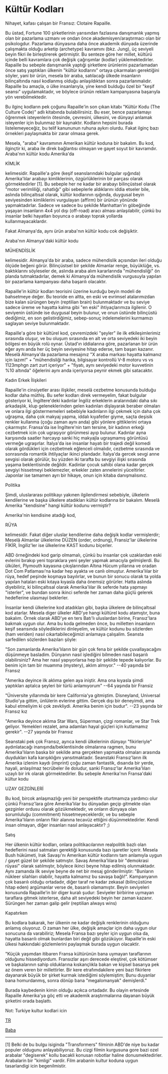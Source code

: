 # Kültür Kodları

Nihayet, kafası çalışan bir Fransız: Clotaire Rapaille.

Bu üstad, Fortune 100 şirketlerinin yarısından fazlasına danışmanlık yapmış olan bir pazarlama uzmanı ve ondan önce akademisyen/araştırmacı olan bir psikologdur. Pazarlama dünyasına daha önce akademik dünyada üzerinde çalışmakta olduğu arketip (archetype) kavramını (bkz. Jung), üç seviyeli beyin fikri ile birleştirerek getirmiştir. Bu senteze göre her millet, kültürü içinde belli kavramlara çok değişik çağrışımlar (kodlar) yüklemektedirler. Rapaille bu sebeple danışmanlık yaptıği şirketlere ürünlerini pazarlamadan önce satış yaptıkları ülkenin "kültür kodlarını" ortaya çıkarmaları gerektiğini söyler, yani bir ürün, mesela bir araba, satılacağı ülkede insanların bilinçaltında nasıl kodlanmış olduğu anlaşıldıktan sonra pazarlanmalıdır. Rapaille bu amaçla, o ülke insanlarıyla, yine kendi bulduğu özel bir "keşif seansı" uygulamaktadır, ve böylece ürünün reklam kampanyasına başarıyla yön verebilmektedir.

Bu ilginç kodların pek çoğunu Rapaille'in son çıkan kitabı "Kültür Kodu (The Culture Code)" adlı kitabında bulabilirsiniz. Bu eser, bence pazarlamayı öğrenmek isteyenlerin ötesinde, çevresini, ülkesini, ve dünyayi anlamak isteyenler için bulunmaz bir kaynaktır. Kodların hepsini burada listelemeyeceğiz, bu telif kanununun ruhuna aykırı olurdu. Fakat ilginç bazı örnekleri paylaşmakta bir zarar olmasa gerek.

Mesela, "araba" kavramının Amerikan kültür koduna bir bakalım. Bu kod, ilginçtir ki, araba ile direk bağlantısı olmayan ve gayet soyut bir kavramdır. Araba'nın kültür kodu Amerika'da

KİMLİK

kelimesidir. Rapaille'a göre (keşif seanslarındaki bulgular ışığında) Amerika'lılar arabayı kimliklerinin, özgürlüklerinin bir parçası olarak görmektedirler [1]. Bu sebeple her ne kadar bir arabayı bilinçüstsel olarak "motor verimliliği, rahatlığı" gibi sebeplerle aldıklarını iddia etseler bile, aslında bilinçaltısal olarak, kültür kodlarının ışığında, duygusal beyin seviyesinden kimliklerini vurgulayan (affirm) bir ürünün yönünde yapmaktadırlar. Sadece ve sadece bu şekilde Manhattan'in göbeğinde yaşayan insanların 4x4 yol dışı (off-road) aracı alması anlaşılabilir, çünkü bu insanlar belki hayatları boyunca o arabayı toprak yollarda kullanmayacaklardır.

Fakat Almanya'da, aynı ürün araba'nın kültür kodu cok değişiktir.

Araba'nın Almanya'daki kültür kodu

MÜHENDİSLİK

kelimesidir. Almanya'da bir araba, sadece mühendislik açısından ileri olduğu ölçüde beğeni görür. Bilinçüstsel bir şekilde Almanlar renge, büyüklüğe, vs. baktıklarını söyleseler de, aslında araba alım kararlarında "mühendisliği" ön planda tutmaktadırlar, demek ki Almanya'da mühendislik vurgusuyla yapılan bir pazarlama kampanyası daha başarılı olacaktır.

Rapaille'in kültür kodları teorisini üzerine kurduğu beyin modeli de bahsetmeye değer. Bu teoride en altta, en eski ve evrimsel atalarımızdan bize kalan sürüngen beyin (reptilian brain) bulunmaktadır ve bu seviye sadece üreme ve hayatta kalma gibi "en eski" ihtiyaçlarımıza ilgilenir. O seviyenin üstünde ise duygusal beyin bulunur, ve onun üstünde bilinçüstü dediğimiz, en son gelistirdiğimiz, sebep-sonuç irdelemelerini kurmamızı saglayan seviye bulunmaktadır.

Rapaille'a göre bir kültürel kod, çevremizdeki "şeyler" ile ilk etkileşimlerimiz sırasında oluşur, ve bu oluşum sırasında en alt ve orta seviyedeki iki beyin bölgesi en büyük rolü oynar. Üstad'ın iddialarına göre, pazarlanan bir ürün eğer aynı anda her üç beyin seviyesine hitap ederse, tam başarı kazanır. Meselâ Almanya'da pazarlama mesajınız "X araba markası hayatta kalmanız için lazım!" + "mühendisliği harika, bilgisayar kontrollü V-8 motoru vs vs 1123mphgn zart zurt içeriyor" + "fiyatı, aynı seviyedeki motor kuvvetinin %10 altında" öğelerini aynı anda içeriyorsa peynir ekmek gibi satacaktır.

Kadın Erkek İlişkileri

Rapaille'in cinsiyetler arası ilişkiler, meselâ cezbetme konusunda bulduğu kodlar daha müthiş. Bu sefer kodları direk vermeyelim, fakat bulgular gösteriyor ki, İngiltere'deki kadınlar İngiliz erkeklerin aralarındaki daha sıkı arkadaşlık, klup geleneklerinden gelen kadınları dişlayarak beraber olmaları ve onlara ilgi göstermemeleri sebebiyle kadınların ilgi çekmek için daha çok uğraşma, daha çok makyaj yapma, iddalı kıyafetler giyme, saçta deşisik renkler kullanma (çoğu zaman aynı anda) gibi yönlere gittiklerini ortaya çıkarmıştır. Fransa'da ise İngiltere'nin tam tersine, bir kadının erkeği cezbetmek icin çok ugraşıyor görünmesi ayıp bulunur. Kadınlar ayna karşısında saatler harcayıp sanki hiç makyajla ugraşmamış görüntüsü vermeğe ugraşırlar. İtalya'da ise insanlar hayatı bir trajedi değil komedi olarak gördükleri için cezbetmek eğlenceli olmalıdır, cezbetme sırasında ve sonrasında romantik ihtilyaçlar ikinci plandadır. İtalya'da gercek sevgi anne sevgisi olarak görülür, bu yüzden iki tarafta bu sevgiyi ilişki sırasında yaşama beklentisinde değildir. Kadinlar çocuk sahibi olana kadar gerçek sevgiyi hissetmeyi beklemezler, erkekler zaten annelerini yüceltirler. Japonlar ise tamamen ayrı bir hikaye, onun için kitaba danışmalısınız.

Politika

Şimdi, uluslararası politikayı yakınen ilgilendirmesi sebebiyle, ülkelerin kendilerine ve başka ülkelere atadıkları kültür kodlarına bir bakalım. Meselâ Amerika "kendisine" hangi kültür kodunu vermiştir?

Amerika'nin kendisine atadığı kod,

RÜYA

kelimesidir. Fakat diğer uluslar kendilerine daha değişik kodlar vermişlerdir; Meselâ Almanlar ülkelerine DÜZEN (order, ordnung), Fransiz'lar ülkelerine FİKİR, İngiliz'ler ise ülkelerine KAST kodunu biçerler.

ABD örneğindeki kod garip olmamalı, çünkü bu insanlar çok uzaklardan eski evlerini bırakıp yeni topraklara yeni şeyler yapmak amacıyla gelmişlerdi. Bu ülküleri, Plymouth kayasına çıkışlarından Altına Hücum yıllarına ve oradan Dot Com Patlaması'na kadar hep ayakta ve canlı olmuştur. Amerika'lılar bir rüya, hedef peşinde koşmaya bayılırlar, ve bunun bir sonucu olarak ta yolda yapılan hataları eski kıtaya kıyasla daha önemsiz görürler. Hatta aslında diyebiliriz, ki bilinçaltısal olarak Amerika'lılar ilk seferde hata yapmayı "isterler", ve bundan sonra ikinci seferde her zaman daha güçlü gelerek hedeflerine ulasmayi beklerler.

İnsanlar kendi ülkelerine kod atadıkları gibi, başka ülkelere de bilinçaltısal kod atarlar. Mesela diger ülkeler ABD'ye hangi kültürel kodu atamıştır, buna bakalım. Örnek olarak ABD'ye en ters Batı'lı uluslardan birine, Fransız'lara bakmak uygun olur. Ama bu koda gelmeden önce, bu milletten insanların keşif seansında söylediklerini dinleyelim, ve kültür kodunu bu sözlerden (ham veriden) nasıl cıkartabileceğimizi anlamaya çalışalim. Seansta sarfedilen sözlerden bazıları şöyle:

"Son zamanlarda Amerika'lıların bir gün çok fena bir şekilde çuvallayacağını düşünmeye basladim. Dünyanın nasıl işlediğini bilmeden nasıl başarılı olabilirsiniz? Ama her nasıl yapıyorlarsa hep bir şekilde tepede kalıyorlar. Bu benim için tam bir muamma (mystery), aklım almıyor." --40 yaşında bir Fransız

"Amerika deyince ilk aklıma gelen aya iniştir. Ama ona kıyasla şimdi yaptıkları aptalca şeyleri bir türlü anlamıyorum" --64 yaşında bir Fransiz

"Üniversite yıllarımda bir kere California'ya gitmiştim. Disneyland, Universal Studio'ya gittim, ünlülerin evlerine gittim. Gerçek dışı bir deneyimdi, ama kabul etmeliyim ki çok zevkliydi. Amerika benim için budur". --23 yaşında bir Fransız kız

"Amerika deyince aklıma Star Wars, Süperman, çizgi romanlar, ve Star Trek geliyor. Yemekleri rezalet, ama adamları hayal güçleri için kutlamamız gerekir". --27 yaşında bir Fransız

Seanstaki pek çok Fransız, ayrıca kendi ülkelerinin dünyayı "fikirleriyle" aydınlatacağı inanışında/beklentisinde olmalarına ragmen, bunu Amerika'lıların baska bir sekilde ama gerçekten yapmakta olmaları arasında duydukları kafa karışıklığını yansıtmaktadır. Seanstaki Fransız'ların ilk Amerika izlenim kaydı (imprint) çoğu zaman fantastik, dısarıda bir yerde, hayali, anlaşılmaz tecrübeler ile doludur, sanki Fransız'lar Amerika'lıları uzaylı bir irk olarak görmektedirler. Bu sebeple Amerika'nın Fransa'daki kültur kodu

UZAY GEZGİNLERİ

Bu kod, bircok anlaşmazlığı yeni bir perspektife oturtmamıza yardımcı olur çünkü Fransız'lara göre Amerika'lılar bu dünyadan geçip gitmekte olan gezginler ordusu olarak gözükmektedir, ve onların dünyaya olan sorumluluğu (commitment) hissetmeyeceklerdir, ve bu sebeple Amerika'lıların onların fikir alanına tecavüz ettiğini düşünmektedirler. Kendi insan olmayan, diğer insanları nasıl anlayacaktır? ;)

Satış

Her ülkenin kültür kodları, onlara politikacılarının realpolitik bazlı olan hedeflerini nasıl satmaları gerektiği konusunda bazı işaretler içerir. Mesela Bush hükümeti, Irak Savaşı'nı Amerikan kültür kodlarını tam anlamıyla uygun / gayet güzel bir şekilde satmıştır. Savaş Amerika'lılara bir "demokrasi rüyasi" olarak satılmıştır, böylece ikinci beyne hitap edilmiş olunmaktadır. Aynı zamanda ilk seviye beyne de net bir mesaj gönderilmiştir: "Bunların nükleer silahları olabilir, hayatta kalmamız bu savaşa bağlı!". Kampanyanın çok basarılı olduğu ortadadır, diğer taraf ne kadar zekasal (bilinçüstüne hitap eden) argümanlar verse de, basarılı olamamıştır. Beyin seviyeleri konusunda Rapaille'in bir diger kuralı şudur: Seviyeler birbirine uymayan taraflara gitmek isterlerse, daha alt seviyedeki beyin her zaman kazanır. Sürüngen her zaman galip gelir (reptilian always wins)

Kapatırken

Bu kodlara bakarak, her ülkenin ne kadar değişik renklerinin olduğunu anlamış oluyoruz. O zaman her ülke, değişik amaçlar için daha uygun olur sonucuna da varabiliriz; Mesela Fransa bazı şeyler için uygun olsa da, hayatta basarılı olmak bunlardan biri değil gibi gözüküyor. Rapaille'in eski ülkesi hakkındaki gözlemlerini paylaşmak burada uygun olacaktir.

"Küçük yaşımdan itibaren Fransa kültürünün bana uymayan taraflarının olduğunu hissediyordum. Fransızlar aşırı derecede eleştirel, çok kötümser ve başkalarının sahip olduklarına kıskançlıkla bakan ve kişisel basarıya pek az önem veren bir millettirler. Bir kere etrafımdakilere yeni bazi fikirlere dayanarak büyük bir şirket kurmak istediğimi söylemiştim; Bunu duyanlar bana homurdanmış, sonra dönüp bana "megalomanyak" demişlerdi."

Burada kaybedenin kimin olduğu açıkca ortadadır. Bu olayin ertesinde Rapaille Amerika'ya göç etti ve akademik araştırmalarına dayanan büyük şirketini orada başlattı.

Not: Turkiye kultur kodlari icin

[TR](../../2009/09/turkiye-kultur-kodlari.md)

[Baba](../../2010/05/baba.md)

----

[1] Belki de bu bulgu isiginda "Transformers" filminin ABD'de niye bu kadar populer oldugunu anlayabiliyoruz. Bu cizgi filmin kurgusuna gore bazi ozel arabalar "degiserek" kollu bacakli konusan robotlar haline donusmektedirler. Arabalarin bir "kimligi" vardir. Film arabanin kultur koduna uygun tasarlandigi icin begenilmistir.
